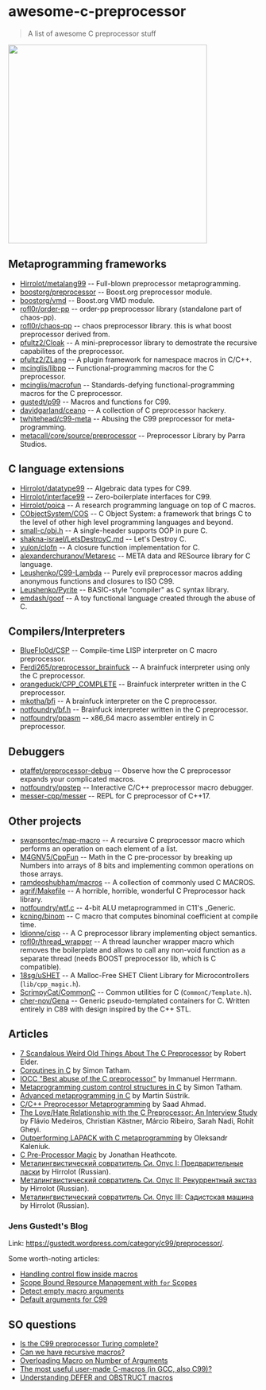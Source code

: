 # awesome-c-preprocessor

> A list of awesome C preprocessor stuff

<img src="meme.jpeg" width="400px">

## Metaprogramming frameworks

 - [Hirrolot/metalang99](https://github.com/Hirrolot/metalang99) -- Full-blown preprocessor metaprogramming.
 - [boostorg/preprocessor](https://github.com/boostorg/preprocessor) -- Boost.org preprocessor module.
 - [boostorg/vmd](https://github.com/boostorg/vmd) -- Boost.org VMD module.
 - [rofl0r/order-pp](https://github.com/rofl0r/order-pp) -- order-pp preprocessor library (standalone part of chaos-pp).
 - [rofl0r/chaos-pp](https://github.com/rofl0r/chaos-pp) -- chaos preprocessor library. this is what boost preprocessor derived from.
 - [pfultz2/Cloak](https://github.com/pfultz2/Cloak) -- A mini-preprocessor library to demostrate the recursive capabilites of the preprocessor.
 - [pfultz2/ZLang](https://github.com/pfultz2/ZLang) -- A plugin framework for namespace macros in C/C++.
 - [mcinglis/libpp](https://github.com/mcinglis/libpp) -- Functional-programming macros for the C preprocessor.
 - [mcinglis/macrofun](https://github.com/mcinglis/macrofun) -- Standards-defying functional-programming macros for the C preprocessor.
 - [gustedt/p99](https://gitlab.inria.fr/gustedt/p99/) -- Macros and functions for C99.
 - [davidgarland/ceano](https://github.com/davidgarland/ceano) -- A collection of C preprocessor hackery.
 - [twhitehead/c99-meta](https://github.com/twhitehead/c99-meta) -- Abusing the C99 preprocessor for meta-programming.
 - [metacall/core/source/preprocessor](https://github.com/metacall/core/tree/develop/source/preprocessor) -- Preprocessor Library by Parra Studios.

## C language extensions

 - [Hirrolot/datatype99](https://github.com/Hirrolot/datatype99) -- Algebraic data types for C99.
 - [Hirrolot/interface99](https://github.com/Hirrolot/interface99) -- Zero-boilerplate interfaces for C99.
 - [Hirrolot/poica](https://github.com/Hirrolot/poica) -- A research programming language on top of C macros.
 - [CObjectSystem/COS](https://github.com/CObjectSystem/COS) -- C Object System: a framework that brings C to the level of other high level programming languages and beyond.
 - [small-c/obj.h](https://github.com/small-c/obj.h) -- A single-header supports OOP in pure C.
 - [shakna-israel/LetsDestroyC.md](https://gist.github.com/shakna-israel/4fd31ee469274aa49f8f9793c3e71163#file-letsdestroyc-md) -- Let's Destroy C.
 - [yulon/clofn](https://github.com/yulon/clofn) -- A closure function implementation for C.
 - [alexanderchuranov/Metaresc](https://github.com/alexanderchuranov/Metaresc) -- META data and RESource library for C language.
 - [Leushenko/C99-Lambda](https://github.com/Leushenko/C99-Lambda) -- Purely evil preprocessor macros adding anonymous functions and closures to ISO C99.
 - [Leushenko/Pyrite](https://github.com/Leushenko/Pyrite) -- BASIC-style "compiler" as C syntax library.
 - [emdash/goof](https://github.com/emdash/goof) -- A toy functional language created through the abuse of C.

## Compilers/Interpreters

 - [BlueFlo0d/CSP](https://github.com/BlueFlo0d/CSP) --  Compile-time LISP interpreter on C macro preprocessor.
 - [Ferdi265/preprocessor_brainfuck](https://github.com/Ferdi265/preprocessor_brainfuck) -- A brainfuck interpreter using only the C preprocessor.
 - [orangeduck/CPP_COMPLETE](https://github.com/orangeduck/CPP_COMPLETE) -- Brainfuck interpreter written in the C preprocessor.
 - [mkotha/bfi](https://github.com/mkotha/bfi) -- A brainfuck interpreter on the C preprocessor.
 - [notfoundry/bf.h](https://gist.github.com/notfoundry/fad611951bbcec68d72be4fa093537a8#file-bf-h) -- Brainfuck interpreter written in the C preprocessor.
 - [notfoundry/ppasm](https://github.com/notfoundry/ppasm) -- x86_64 macro assembler entirely in C preprocessor.

## Debuggers

 - [ptaffet/preprocessor-debug](https://github.com/ptaffet/preprocessor-debug) -- Observe how the C preprocessor expands your complicated macros.
 - [notfoundry/ppstep](https://github.com/notfoundry/ppstep) -- Interactive C/C++ preprocessor macro debugger.
 - [messer-cpp/messer](https://github.com/messer-cpp/messer) -- REPL for C preprocessor of C++17.

## Other projects

 - [swansontec/map-macro](https://github.com/swansontec/map-macro) -- A recursive C preprocessor macro which performs an operation on each element of a list.
 - [M4GNV5/CppFun](https://github.com/M4GNV5/CppFun) -- Math in the C pre-processor by breaking up Numbers into arrays of 8 bits and implementing common operations on those arrays.
 - [ramdeoshubham/macros](https://github.com/ramdeoshubham/macros) -- A collection of commonly used C MACROS.
 - [agrif/Makefile](https://gist.github.com/agrif/6127126) -- A horrible, horrible, wonderful C Preprocessor hack library.
 - [notfoundry/wtf.c](https://gist.github.com/notfoundry/aa927a9ef07a3a5990b08c5e78b0b492) -- 4-bit ALU metaprogrammed in C11's \_Generic.
 - [kcning/binom](https://github.com/kcning/binom) -- C macro that computes binominal coefficient at compile time.
 - [ldionne/cisp](https://github.com/ldionne/cisp) -- A C preprocessor library implementing object semantics.
 - [rofl0r/thread_wrapper](https://github.com/rofl0r/thread_wrapper) -- A thread launcher wrapper macro which removes the boilerplate and allows to call any non-void function as a separate thread (needs BOOST preprocessor lib, which is C compatible).
 - [18sg/uSHET](https://github.com/18sg/uSHET/blob/c09e0acafd86720efe42dc15c63e0cc228244c32/lib/cpp_magic.h) -- A Malloc-Free SHET Client Library for Microcontrollers (`lib/cpp_magic.h`).
 - [ScrimpyCat/CommonC](https://github.com/ScrimpyCat/CommonC/blob/30983aa36b2e4e17ade1d0ad60ba7b27ccf16bad/CommonC/Template.h) -- Common utilities for C (`CommonC/Template.h`).
 - [cher-nov/Gena](https://github.com/cher-nov/Gena) -- Generic pseudo-templated containers for C. Written entirely in C89 with design inspired by the C++ STL.

## Articles

 - [7 Scandalous Weird Old Things About The C Preprocessor](https://blog.robertelder.org/7-weird-old-things-about-the-c-preprocessor/) by Robert Elder.
 - [Coroutines in C](https://www.chiark.greenend.org.uk/~sgtatham/coroutines.html) by Simon Tatham.
 - [IOCC "Best abuse of the C preprocessor"](http://www.ioccc.org/2001/herrmann1.hint) by Immanuel Herrmann.
 - [Metaprogramming custom control structures in C](https://www.chiark.greenend.org.uk/~sgtatham/mp/) by Simon Tatham.
 - [Advanced metaprogramming in C](https://250bpm.com/blog:56/) by Martin Sústrik.
 - [C/C++ Preprocessor Metaprogramming](http://saadahmad.ca/cc-preprocessor-metaprogramming-2/) by Saad Ahmad.
 - [The Love/Hate Relationship with the C Preprocessor: An Interview Study](https://www.cs.cmu.edu/~ckaestne/pdf/ecoop15.pdf) by Flávio Medeiros, Christian Kästner, Márcio Ribeiro, Sarah Nadi, Rohit Gheyi.
 - [Outperforming LAPACK with C metaprogramming](https://wordsandbuttons.online/outperforming_lapack_with_c_metaprogramming.html) by Oleksandr Kaleniuk.
 - [C Pre-Processor Magic](http://jhnet.co.uk/articles/cpp_magic) by Jonathan Heathcote.
 - [Металингвистический совратитель Си. Опус I: Предварительные ласки](https://habr.com/en/post/520850/) by Hirrolot (Russian).
 - [Металингвистический совратитель Си. Опус II: Рекуррентный экстаз](https://habr.com/en/post/523606/) by Hirrolot (Russian).
 - [Металингвистический совратитель Си. Опус III: Садистская машина](https://habr.com/en/post/523688/) by Hirrolot (Russian).

### Jens Gustedt's Blog

Link: https://gustedt.wordpress.com/category/c99/preprocessor/.

Some worth-noting articles:

 - [Handling control flow inside macros](https://gustedt.wordpress.com/2011/02/02/handling-control-flow-inside-macros/)
 - [Scope Bound Resource Management with `for` Scopes](https://gustedt.wordpress.com/2010/08/14/scope-bound-resource-management-with-for-scopes/)
 - [Detect empty macro arguments](https://gustedt.wordpress.com/2010/06/08/detect-empty-macro-arguments/)
 - [Default arguments for C99](https://gustedt.wordpress.com/2010/06/03/default-arguments-for-c99/)

## SO questions

 - [Is the C99 preprocessor Turing complete?](https://stackoverflow.com/questions/3136686/is-the-c99-preprocessor-turing-complete)
 - [Can we have recursive macros?](https://stackoverflow.com/questions/12447557/can-we-have-recursive-macros)
 - [Overloading Macro on Number of Arguments](https://stackoverflow.com/questions/11761703/overloading-macro-on-number-of-arguments)
 - [The most useful user-made C-macros (in GCC, also C99)?](https://stackoverflow.com/questions/1772119/the-most-useful-user-made-c-macros-in-gcc-also-c99)
 - [Understanding DEFER and OBSTRUCT macros](https://stackoverflow.com/questions/29962560/understanding-defer-and-obstruct-macros)
